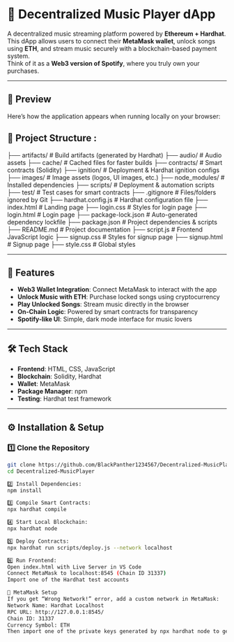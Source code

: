 # 🎵 Decentralized Music Player dApp  

A decentralized music streaming platform powered by **Ethereum + Hardhat**.  
This dApp allows users to connect their **MetaMask wallet**, unlock songs using **ETH**, and stream music securely with a blockchain-based payment system.  
Think of it as a **Web3 version of Spotify**, where you truly own your purchases.  

---

## 📸 Preview  

Here’s how the application appears when running locally on your browser:  

## 📂 Project Structure  :
├── artifacts/ # Build artifacts (generated by Hardhat)
├── audio/ # Audio assets
├── cache/ # Cached files for faster builds
├── contracts/ # Smart contracts (Solidity)
├── ignition/ # Deployment & Hardhat ignition configs
├── images/ # Image assets (logos, UI images, etc.)
├── node_modules/ # Installed dependencies
├── scripts/ # Deployment & automation scripts
├── test/ # Test cases for smart contracts
├── .gitignore # Files/folders ignored by Git
├── hardhat.config.js # Hardhat configuration file
├── index.html # Landing page
├── login.css # Styles for login page
├── login.html # Login page
├── package-lock.json # Auto-generated dependency lockfile
├── package.json # Project dependencies & scripts
├── README.md # Project documentation
├── script.js # Frontend JavaScript logic
├── signup.css # Styles for signup page
├── signup.html # Signup page
├── style.css # Global styles


---

## 🚀 Features  

- **Web3 Wallet Integration**: Connect MetaMask to interact with the app  
- **Unlock Music with ETH**: Purchase locked songs using cryptocurrency  
- **Play Unlocked Songs**: Stream music directly in the browser  
- **On-Chain Logic**: Powered by smart contracts for transparency  
- **Spotify-like UI**: Simple, dark mode interface for music lovers  

---

## 🛠️ Tech Stack  

- **Frontend**: HTML, CSS, JavaScript  
- **Blockchain**: Solidity, Hardhat  
- **Wallet**: MetaMask  
- **Package Manager**: npm  
- **Testing**: Hardhat test framework  

---

## ⚙️ Installation & Setup  

### 1️⃣ Clone the Repository
```bash
git clone https://github.com/BlackPanther1234567/Decentralized-MusicPlayer.git
cd Decentralized-MusicPlayer

2️⃣ Install Dependencies:
npm install

3️⃣ Compile Smart Contracts:
npx hardhat compile

4️⃣ Start Local Blockchain:
npx hardhat node

5️⃣ Deploy Contracts:
npx hardhat run scripts/deploy.js --network localhost

6️⃣ Run Frontend:
Open index.html with Live Server in VS Code
Connect MetaMask to localhost:8545 (Chain ID 31337)
Import one of the Hardhat test accounts

🔧 MetaMask Setup
If you get “Wrong Network!” error, add a custom network in MetaMask:
Network Name: Hardhat Localhost
RPC URL: http://127.0.0.1:8545/
Chain ID: 31337
Currency Symbol: ETH
Then import one of the private keys generated by npx hardhat node to get test ETH.

